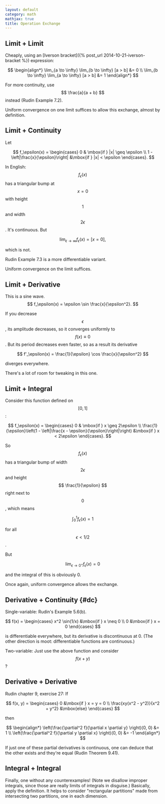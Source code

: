 ```yaml
---
layout: default
category: math
mathjax: true
title: Operation Exchange
---
```

## Limit + Limit

Cheaply, using an [Iverson bracket]({% post_url 2014-10-21-iverson-bracket %}) expression:

$$
\begin{align*}
\lim_{a \to \infty} \lim_{b \to \infty} [a > b] &= 0 \\
\lim_{b \to \infty} \lim_{a \to \infty} [a > b] &= 1
\end{align*}
$$

For more continuity, use $$ \frac{a}{a + b} $$ instead (Rudin Example 7.2).

Uniform convergence on one limit suffices to allow this exchange, almost by definition.

## Limit + Continuity

Let

$$
f_\epsilon(x) = \begin{cases} 0 & \mbox{if } |x| \geq \epsilon \\ 1 - \left|\frac{x}{\epsilon}\right| &\mbox{if } |x| < \epsilon \end{cases}.
$$

In English: $$ f_\epsilon(x) $$ has a triangular bump at $$ x = 0 $$ with height $$ 1 $$ and width $$ 2\epsilon $$. It's continuous. But

$$
\lim_{\epsilon \to \infty} f_\epsilon(x) = [x = 0],
$$

which is not.

Rudin Example 7.3 is a more differentiable variant.

Uniform convergence on the limit suffices.

## Limit + Derivative

This is a sine wave.
$$
f_\epsilon(x) = \epsilon \sin \frac{x}{\epsilon^2}.
$$

If you decrease $$ \epsilon $$, its amplitude decreases, so it converges uniformly to $$ f(x) \equiv 0 $$. But its period decreases even faster, so as a result its derivative

$$
f'_\epsilon(x) = \frac{1}{\epsilon} \cos \frac{x}{\epsilon^2}
$$

diverges everywhere.

There's a lot of room for tweaking in this one.

## Limit + Integral

Consider this function defined on $$ [0,1] $$:

$$
f_\epsilon(x) = \begin{cases} 0 & \mbox{if } x \geq 2\epsilon \\ \frac{1}{\epsilon}\left(1 - \left|\frac{x - \epsilon}{\epsilon}\right|\right) &\mbox{if } x < 2\epsilon \end{cases}.
$$

So $$ f_\epsilon(x) $$ has a triangular bump of width $$ 2\epsilon $$ and height $$ \frac{1}{\epsilon} $$ right next to $$ 0 $$, which means

$$
\int_0^1 f_\epsilon(x) = 1
$$

for all $$ \epsilon < 1/2 $$.

But

$$
\lim_{\epsilon \to 0^+} f_\epsilon(x) = 0
$$

and the integral of this is obviously 0.

Once again, uniform convergence allows the exchange.

## Derivative + Continuity {#dc}

Single-variable: Rudin's Example 5.6(b).

$$
f(x) = \begin{cases} x^2 \sin(1/x) &\mbox{if } x \neq 0 \\ 0 &\mbox{if } x = 0 \end{cases}
$$

is differentiable everywhere, but its derivative is discontinuous at 0. (The other direction is moot: differentiable functions are continuous.)

Two-variable: Just use the above function and consider $$ f(x + y) $$?

## Derivative + Derivative

Rudin chapter 9, exercise 27: If

$$
f(x, y) = \begin{cases} 0 &\mbox{if } x = y = 0 \\ \frac{xy(x^2 - y^2)}{x^2 + y^2} &\mbox{else} \end{cases}
$$

then

$$
\begin{align*}
\left(\frac{\partial^2 f}{\partial x \partial y} \right)(0, 0) &= 1 \\
\left(\frac{\partial^2 f}{\partial y \partial x} \right)(0, 0) &= -1
\end{align*}
$$

If just one of these partial derivatives is continuous, one can deduce that the other exists and they're equal (Rudin Theorem 9.41).

## Integral + Integral

Finally, one without any counterexamples! (Note we disallow improper integrals, since those are really limits of integrals in disguise.) Basically, apply the definition. It helps to consider "rectangular partitions" made from intersecting two partitions, one in each dimension.
